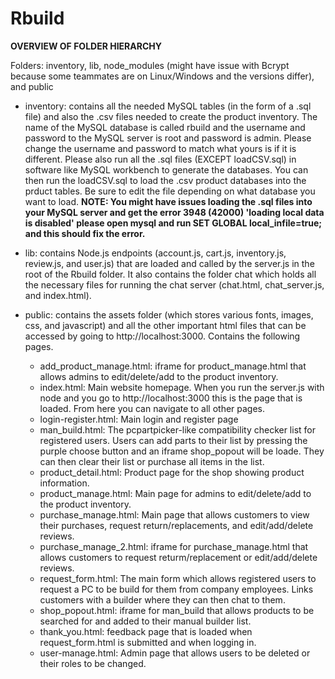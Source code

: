 # Rbuild

**OVERVIEW OF FOLDER HIERARCHY**

Folders: inventory, lib, node_modules (might have issue with Bcrypt because some teammates are on Linux/Windows and the versions differ), and public

- inventory: contains all the needed MySQL tables (in the form of a .sql file) and also the .csv files needed to create the product inventory.  The name of the MySQL database is called rbuild and the username and password to the MySQL server is root and password is admin.  Please change the username and password to match what yours is if it is different.  Please also run all the .sql files (EXCEPT loadCSV.sql) in software like MySQL workbench to generate the databases.  You can then run the loadCSV.sql to load the .csv product databases into the prduct tables.  Be sure to edit the file depending on what database you want to load. **NOTE: You might have issues loading the .sql files into your MySQL server and get the error 3948 (42000) 'loading local data is disabled' please open mysql and run SET GLOBAL local_infile=true; and this should fix the error.**

- lib: contains Node.js endpoints (account.js, cart.js, inventory.js, review.js, and user.js) that are loaded and called by the server.js in the root of the Rbuild folder.  It also contains the folder chat which holds all the necessary files for running the chat server (chat.html, chat_server.js, and index.html).

- public: contains the assets folder (which stores various fonts, images, css, and javascript) and all the other important html files that can be accessed by going to http://localhost:3000.  Contains the following pages.

  -  add_product_manage.html: iframe for product_manage.html that allows admins to edit/delete/add to the product inventory. 
  -  index.html: Main website homepage.  When you run the server.js with node and you go to http://localhost:3000 this is the page that is loaded.  From here you can navigate to all other pages.
  -  login-register.html: Main login and register page
  -  man_build.html: The pcpartpicker-like compatibility checker list for registered users.  Users can add parts to their list by pressing the purple choose button and an iframe shop_popout will be loade.  They can then clear their list or purchase all items in the list.
  -  product_detail.html: Product page for the shop showing product information.
  -  product_manage.html: Main page for admins to edit/delete/add to the product inventory.
  -  purchase_manage.html: Main page that allows customers to view their purchases, request return/replacements, and edit/add/delete reviews.
  -  purchase_manage_2.html: iframe for purchase_manage.html that allows customers to request returm/replacement or edit/add/delete reviews.
  -  request_form.html: The main form which allows registered users to request a PC to be build for them from company employees.  Links customers with a builder where they can then chat to them.
  -  shop_popout.html: iframe for man_build that allows products to be searched for and added to their manual builder list.
  -  thank_you.html: feedback page that is loaded when request_form.html is submitted and when logging in.
  -  user-manage.html: Admin page that allows users to be deleted or their roles to be changed.
